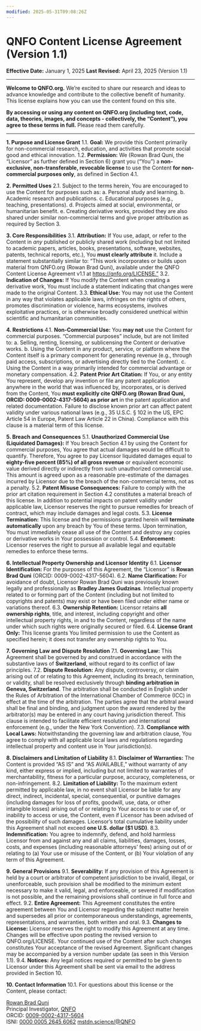 ```yaml
---
modified: 2025-05-31T09:08:26Z
---
```

# QNFO Content License Agreement (Version 1.1)

**Effective Date:** January 1, 2025
**Last Revised:** April 23, 2025 (Version 1.1)

---

**Welcome to QNFO.org.** We’re excited to share our research and ideas to advance knowledge and contribute to the collective benefit of humanity. This license explains how you can use the content found on this site.

**By accessing or using any content on QNFO.org (including text, code, data, theories, images, and concepts - collectively, the “Content”), you agree to these terms in full.** Please read them carefully.

---

**1. Purpose and License Grant**
    1.1. **Goal:** We provide this Content primarily for non-commercial research, education, and activities that promote social good and ethical innovation.
    1.2. **Permission:** We (Rowan Brad Quni, the “Licensor” as further defined in Section 6) grant you (“You”) a **non-exclusive, non-transferable, revocable license** to use the Content **for non-commercial purposes only**, as defined in Section 4.1.

**2. Permitted Uses**
    2.1. Subject to the terms herein, You are encouraged to use the Content for purposes such as:
        a. Personal study and learning.
        b. Academic research and publications.
        c. Educational purposes (e.g., teaching, presentations).
        d. Projects aimed at social, environmental, or humanitarian benefit.
        e. Creating derivative works, provided they are also shared under similar non-commercial terms and give proper attribution as required by Section 3.

**3. Core Responsibilities**
    3.1. **Attribution:** If You use, adapt, or refer to the Content in *any* published or publicly shared work (including but not limited to academic papers, articles, books, presentations, software, websites, patents, technical reports, etc.), You **must clearly attribute** it. Include a statement substantially similar to: “This work incorporates or builds upon material from QNFO.org (Rowan Brad Quni), available under the QNFO Content License Agreement v1.1 at https://qnfo.org/LICENSE.”
    3.2. **Indication of Changes:** If You modify the Content when creating a derivative work, You must include a statement indicating that changes were made to the original Content.
    3.3. **Ethical Use:** You may not use the Content in any way that violates applicable laws, infringes on the rights of others, promotes discrimination or violence, harms ecosystems, involves exploitative practices, or is otherwise broadly considered unethical within scientific and humanitarian communities.

**4. Restrictions**
    4.1. **Non-Commercial Use:** You **may not** use the Content for commercial purposes. “Commercial purposes” include, but are not limited to:
        a. Selling, renting, licensing, or sublicensing the Content or derivative works.
        b. Using the Content in any product, service, or platform where the Content itself is a primary component for generating revenue (e.g., through paid access, subscriptions, or advertising directly tied to the Content).
        c. Using the Content in a way primarily intended for commercial advantage or monetary compensation.
    4.2. **Patent Prior Art Citation:** If You, or any entity You represent, develop any invention or file any patent application anywhere in the world that was influenced by, incorporates, or is derived from the Content, You **must explicitly cite QNFO.org (Rowan Brad Quni, ORCID: 0009-0002-4317-5604) as prior art** in the patent application and related documentation. Failure to disclose known prior art can affect patent validity under various national laws (e.g., 35 U.S.C. § 102 in the US, EPC Article 54 in Europe, Patent Law Article 22 in China). Compliance with this clause is a material term of this license.

**5. Breach and Consequences**
    5.1. **Unauthorized Commercial Use (Liquidated Damages):** If You breach Section 4.1 by using the Content for commercial purposes, You agree that actual damages would be difficult to quantify. Therefore, You agree to pay Licensor liquidated damages equal to **eighty-five percent (85%) of all gross revenue** or equivalent economic value derived directly or indirectly from such unauthorized commercial use. This amount is agreed upon as a reasonable pre-estimate of the damages incurred by Licensor due to the breach of the non-commercial terms, not as a penalty.
    5.2. **Patent Misuse Consequences:** Failure to comply with the prior art citation requirement in Section 4.2 constitutes a material breach of this license. In addition to potential impacts on patent validity under applicable law, Licensor reserves the right to pursue remedies for breach of contract, which may include damages and legal costs.
    5.3. **License Termination:** This license and the permissions granted herein will **terminate automatically** upon any breach by You of these terms. Upon termination, You must immediately cease all use of the Content and destroy any copies or derivative works in Your possession or control.
    5.4. **Enforcement:** Licensor reserves the right to pursue all available legal and equitable remedies to enforce these terms.

**6. Intellectual Property Ownership and Licensor Identity**
    6.1. **Licensor Identification:** For the purposes of this Agreement, the “Licensor” is **Rowan Brad Quni** (ORCID: 0009-0002-4317-5604).
    6.2. **Name Clarification:** For avoidance of doubt, Licensor Rowan Brad Quni was previously known legally and professionally as **Bradley James Gudzinas**. Intellectual property related to or forming part of the Content (including but not limited to copyrights and patents) may exist or have been filed under either name or variations thereof.
    6.3. **Ownership Retention:** Licensor retains **all ownership rights**, title, and interest, including copyright and other intellectual property rights, in and to the Content, regardless of the name under which such rights were originally secured or filed.
    6.4. **License Grant Only:** This license grants You limited permission to use the Content as specified herein; it does not transfer any ownership rights to You.

**7. Governing Law and Dispute Resolution**
    7.1. **Governing Law:** This Agreement shall be governed by and construed in accordance with the substantive laws of **Switzerland**, without regard to its conflict of law principles.
    7.2. **Dispute Resolution:** Any dispute, controversy, or claim arising out of or relating to this Agreement, including its breach, termination, or validity, shall be resolved exclusively through **binding arbitration in Geneva, Switzerland**. The arbitration shall be conducted in English under the Rules of Arbitration of the International Chamber of Commerce (ICC) in effect at the time of the arbitration. The parties agree that the arbitral award shall be final and binding, and judgment upon the award rendered by the arbitrator(s) may be entered in any court having jurisdiction thereof. This clause is intended to facilitate efficient resolution and international enforcement (e.g., under the New York Convention).
    7.3. **Compliance with Local Laws:** Notwithstanding the governing law and arbitration clause, You agree to comply with all applicable local laws and regulations regarding intellectual property and content use in Your jurisdiction(s).

**8. Disclaimers and Limitation of Liability**
    8.1. **Disclaimer of Warranties:** The Content is provided “AS IS” and “AS AVAILABLE,” without warranty of any kind, either express or implied, including but not limited to warranties of merchantability, fitness for a particular purpose, accuracy, completeness, or non-infringement.
    8.2. **Limitation of Liability:** To the maximum extent permitted by applicable law, in no event shall Licensor be liable for any direct, indirect, incidental, special, consequential, or punitive damages (including damages for loss of profits, goodwill, use, data, or other intangible losses) arising out of or relating to Your access to or use of, or inability to access or use, the Content, even if Licensor has been advised of the possibility of such damages. Licensor’s total cumulative liability under this Agreement shall not exceed **one U.S. dollar ($1 USD)**.
    8.3. **Indemnification:** You agree to indemnify, defend, and hold harmless Licensor from and against any and all claims, liabilities, damages, losses, costs, and expenses (including reasonable attorneys’ fees) arising out of or relating to (a) Your use or misuse of the Content, or (b) Your violation of any term of this Agreement.

**9. General Provisions**
    9.1. **Severability:** If any provision of this Agreement is held by a court or arbitrator of competent jurisdiction to be invalid, illegal, or unenforceable, such provision shall be modified to the minimum extent necessary to make it valid, legal, and enforceable, or severed if modification is not possible, and the remaining provisions shall continue in full force and effect.
    9.2. **Entire Agreement:** This Agreement constitutes the entire agreement between You and Licensor regarding the subject matter herein and supersedes all prior or contemporaneous understandings, agreements, representations, and warranties, both written and oral.
    9.3. **Changes to License:** Licensor reserves the right to modify this Agreement at any time. Changes will be effective upon posting the revised version to QNFO.org/LICENSE. Your continued use of the Content after such changes constitutes Your acceptance of the revised Agreement. Significant changes may be accompanied by a version number update (as seen in this Version 1.1).
    9.4. **Notices:** Any legal notices required or permitted to be given to Licensor under this Agreement shall be sent via email to the address provided in Section 10.

**10. Contact Information**
    10.1. For questions about this license or the Content, please contact:

[Rowan Brad Quni](mailto:rowan.quni@qnfo.org)  
Principal Investigator, [QNFO](https://qnfo.org)  
ORCID: [0009-0002-4317-5604](https://ORCID.org/0009-0002-4317-5604)  
ISNI: [0000 0005 2645 6062](https://isni.org/isni/0000000526456062)
[mstdn.science/@QNFO](https://mstdn.science/@QNFO) 